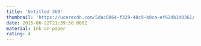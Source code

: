 ```yaml
---
title: 'Untitled 369'
thumbnail: 'https://ucarecdn.com/5dac0864-f329-48c9-b8ca-ef62db1d8361/'
date: 2015-06-22T21:39:58.000Z
material: Ink on paper
rating: 4
---
```

